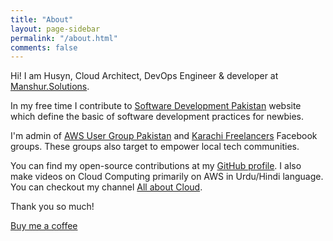 ```yaml
---
title: "About"
layout: page-sidebar
permalink: "/about.html"
comments: false
---
```


Hi! I am Husyn, Cloud Architect, DevOps Engineer & developer at [Manshur.Solutions](https://manshur.solutions).

In my free time I contribute to [Software Development Pakistan](http://softdevpk.com) website which define the basic of software development practices for newbies. 

I'm admin of [AWS User Group Pakistan](https://www.facebook.com/groups/awsugpk) and [Karachi Freelancers](https://www.facebook.com/groups/karachifreelancers) Facebook groups. These groups also target to empower local tech communities. 

You can find my open-source contributions at my [GitHub profile](http://github.com/husyn/). I also make videos on Cloud Computing primarily on AWS in Urdu/Hindi language. You can checkout my channel [All about Cloud](https://www.youtube.com/channel/UCQnAN556-_JeXfiQi9SgN_g).


Thank you so much!

<a class="btn btn-danger" href="https://www.buymeacoffee.com/husyn">Buy me a coffee</a>
